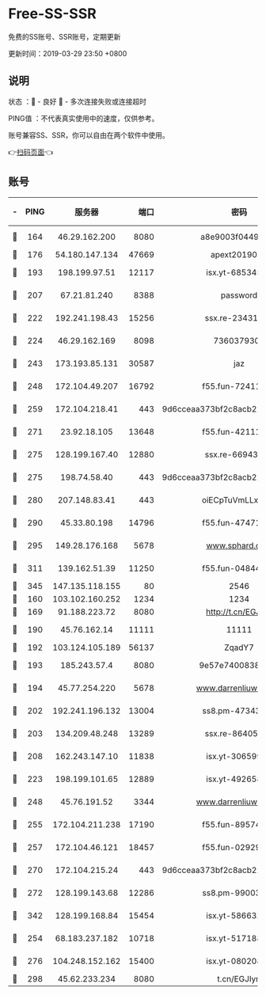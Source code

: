 # Free-SS-SSR

免费的SS账号、SSR账号，定期更新

更新时间：2019-03-29 23:50 +0800

## 说明

状态     ：🙂 - 良好 🙁 - 多次连接失败或连接超时

PING值   ：不代表真实使用中的速度，仅供参考。

账号兼容SS、SSR，你可以自由在两个软件中使用。

👉[扫码页面](https://liesauer.github.io/Free-SS-SSR/)👈

## 账号

|-|PING|服务器|端口|密码|加密方式|区域|
|:----:|:----:|:-----:|-----:|:----:|:----:|:----:|
|🙂|164|46.29.162.200|8080|a8e9003f0449cea5|chacha20-ietf|RU|
|🙂|176|54.180.147.134|47669|apext2019001|chacha20|KR|
|🙂|193|198.199.97.51|12117|isx.yt-68534554|aes-256-cfb|US|
|🙂|207|67.21.81.240|8388|password|aes-256-cfb|US|
|🙂|222|192.241.198.43|15256|ssx.re-23431176|aes-256-cfb|US|
|🙂|224|46.29.162.169|8098|7360379305|aes-256-cfb||
|🙂|243|173.193.85.131|30587|jaz|aes-256-cfb|US|
|🙂|248|172.104.49.207|16792|f55.fun-72411432|aes-256-cfb|SG|
|🙂|259|172.104.218.41|443|9d6cceaa373bf2c8acb22e60b6a58be6|aes-256-cfb|US|
|🙂|271|23.92.18.105|13648|f55.fun-42111898|aes-256-cfb|US|
|🙂|275|128.199.167.40|12880|ssx.re-66943146|aes-256-cfb|SG|
|🙂|275|198.74.58.40|443|9d6cceaa373bf2c8acb22e60b6a58be6|aes-256-cfb|US|
|🙂|280|207.148.83.41|443|oiECpTuVmLLxk4Ts|aes-256-cfb|AU|
|🙂|290|45.33.80.198|14796|f55.fun-47471001|aes-256-cfb|US|
|🙂|295|149.28.176.168|5678|www.sphard.com|aes-256-cfb|AU|
|🙂|311|139.162.51.39|11250|f55.fun-04844585|aes-256-cfb|SG|
|🙂|345|147.135.118.155|80|2546|chacha20|US|
|🙂|160|103.102.160.252|1234|1234|rc4-md5|JP|
|🙂|169|91.188.223.72|8080|http://t.cn/EGJIyrl|rc4-md5|RU|
|🙂|190|45.76.162.14|11111|11111|aes-256-cfb|SG|
|🙂|192|103.124.105.189|56137|ZqadY7|chacha20|US|
|🙂|193|185.243.57.4|8080|9e57e7400838a01e|chacha20-ietf|US|
|🙂|194|45.77.254.220|5678|www.darrenliuwei.com|aes-256-cfb|SG|
|🙂|202|192.241.196.132|13004|ss8.pm-47343847|aes-256-cfb|US|
|🙂|203|134.209.48.248|13289|ssx.re-86405821|aes-256-cfb|US|
|🙂|208|162.243.147.10|11838|isx.yt-30659922|aes-256-cfb|US|
|🙂|223|198.199.101.65|12889|isx.yt-49265808|aes-256-cfb|US|
|🙂|248|45.76.191.52|3344|www.darrenliuwei.com|aes-256-cfb|JP|
|🙂|255|172.104.211.238|17190|f55.fun-89574264|aes-256-cfb|US|
|🙂|257|172.104.46.121|18457|f55.fun-02929238|aes-256-cfb|SG|
|🙂|270|172.104.215.24|443|9d6cceaa373bf2c8acb22e60b6a58be6|aes-256-cfb|US|
|🙂|272|128.199.143.68|12286|ss8.pm-99003865|aes-256-cfb|SG|
|🙂|342|128.199.168.84|15454|isx.yt-58663210|aes-256-cfb|SG|
|🙁|254|68.183.237.182|10718|isx.yt-51718808|aes-256-cfb|SG|
|🙁|276|104.248.152.162|15400|isx.yt-08020813|aes-256-cfb|SG|
|🙁|298|45.62.233.234|8080|t.cn/EGJIyrl|rc4-md5|CA|

